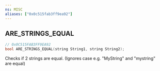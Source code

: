 ```yaml
---
ns: MISC
aliases: ["0x0c515fab3ff9ea92"]
---
```

## ARE_STRINGS_EQUAL

```c
// 0x0C515FAB3FF9EA92
bool ARE_STRINGS_EQUAL(string String1, string String2);
```

Checks if 2 strings are equal. (Ignores case e.g. "MyString" and "mystring" are equal)

